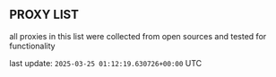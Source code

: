 ## PROXY LIST

all proxies in this list were collected from open sources and tested for functionality

last update: `2025-03-25 01:12:19.630726+00:00` UTC